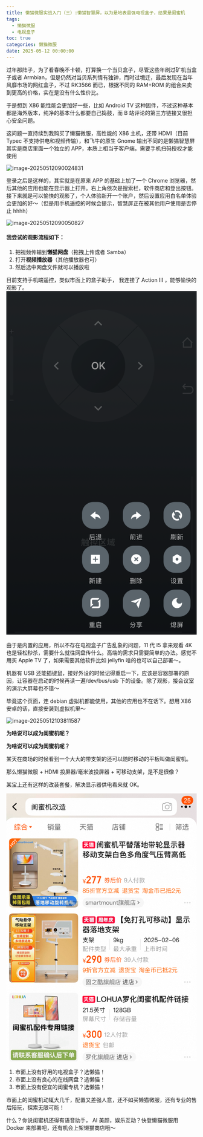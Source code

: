 ```yaml
---
title: 懒猫微服实战入门（三）:懒猫智慧屏，以为是地表最强电视盒子，结果是闺蜜机
tags:
  - 懒猫微服
  - 电视盒子
toc: true
categories: 懒猫微服
date: 2025-05-12 00:00:00
---
```


过年那阵子，为了看春晚不卡顿，打算换一个当贝盒子，尽管这些年刷过矿机当盒子或者 Armbian，但是仍然对当贝系列情有独钟，而时过境迁，最后发现在当年风靡市场的网红盒子，不过 RK3566 而已，根据不同的 RAM+ROM 的组合来卖到更高的价格，实在是没有什么性价比。

于是想到 X86 能性能会更加好一些，比如 Android TV 这种固件，不过这种基本都是海外版本，纯净的基本什么都要自己捣鼓，而 B 站评论的第三方链接又很担心安全问题。

这问题一直持续到我购买了懒猫微服，高性能的 X86 主机，还带 HDMI（目前 Typec 不支持供电和视频传输），和飞牛的原生 Gnome 输出不同的是懒猫智慧屏其实是商店里面一个独立的 APP，本质上相当于客户端，需要手机扫码授权才能使用

![image-20250512090024831](https://raw.githubusercontent.com/cloudsmithy/picgo-imh/master/image-20250512090024831.png)

登录之后是这样的，其实就是在原来 APP 的基础上加了一个 Chrome 浏览器，然后其他的应用也能在显示器上打开。右上角依次是搜索栏，软件商店和登出按钮。接下来就是可以愉快的观影了，个人体验新开一个账户，然后设置应用白名单体验会更加的好～（但是用手机遥控的时候会提示，智慧屏正在被其他用户使用是否停止 hhhh）

<!-- more -->

![image-20250512090050827](https://raw.githubusercontent.com/cloudsmithy/picgo-imh/master/image-20250512090050827.png)

#### 我尝试的观影流程如下：

1. 把视频传输到**懒猫网盘**（拖拽上传或者 Samba）
2. 打开**视频播放器**（其他播放器也可）
3. 然后选中网盘文件就可以播放啦

目前支持手机端遥控，类似市面上的盒子助手， 我连接了 Action III ，能够愉快的观影了。![image-20250512110003104](https://raw.githubusercontent.com/cloudsmithy/picgo-imh/master/image-20250512110003104.png)

由于是内置的应用，所以不存在电视盒子广告乱象的问题，11 代 I5 拿来观看 4K 也是轻松秒杀，需要什么就往网盘传什么。高端的需求只需要简单的办法。感觉不用买 Apple TV 了，如果需要其他软件比如 jellyfin 啥的也可以自己部署～。

机器有 USB 还能插键鼠，接好外设的时候记得重启一下，应该是容器部署的原因，让容器在启动的时候再读一遍/dev/bus/usb 下的设备。除了观影，接会议室的演示大屏幕也不错～

毕竟这个页面，连 debian 虚拟机都能使用，其他的应用也不在话下。想用 X86 安卓的话，直接安装到虚拟机里～

![image-20250512103811587](https://raw.githubusercontent.com/cloudsmithy/picgo-imh/master/image-20250512103811587.png)

**为啥说可以成为闺蜜机呢？**

**为啥说可以成为闺蜜机呢？**

某天在商场的时候看到一个大大的带支架的还可以随时移动的平板叫做闺蜜机。

那么懒猫微服 + HDMI 投屏器/毫米波投屏器 + 可移动支架，是不是很像？

某宝上还有这样的改装套餐，解决显示器供电看来就 OK。

![image-20250512095959092](https://raw.githubusercontent.com/cloudsmithy/picgo-imh/master/image-20250512095959092.png)

1. 市面上没有好用的电视盒子？选懒猫！
2. 市面上没有良心的在线网盘？选懒猫！
3. 市面上没有便宜的闺蜜专机？选懒猫！

市面上的闺蜜机动辄大几千，配置又差强人意，还不如买懒猫微服，还有专业的售后陪玩，探索无限可能！

什么？你说闺蜜机还得有语音助手， AI 美颜，娱乐互动？快登懒猫微服用 Docker 来部署吧，还有机会上架懒猫商店哦～
